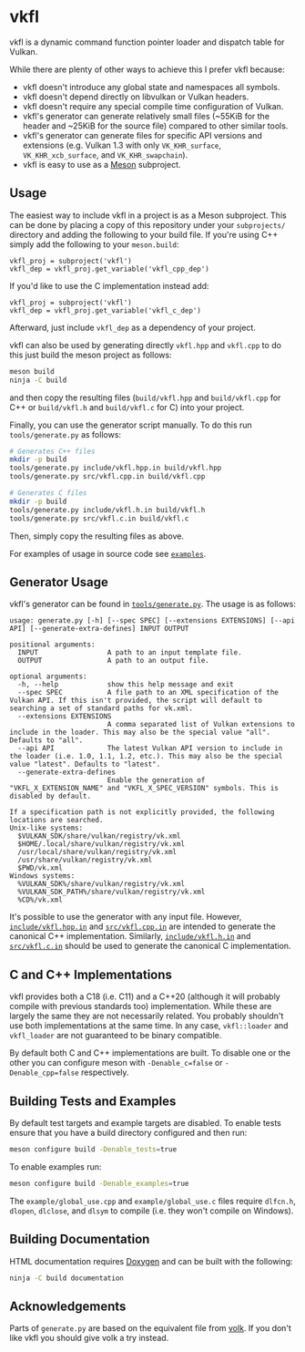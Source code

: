 # vkfl

vkfl is a dynamic command function pointer loader and dispatch table for Vulkan.

While there are plenty of other ways to achieve this I prefer vkfl because:

- vkfl doesn't introduce any global state and namespaces all symbols.
- vkfl doesn't depend directly on libvulkan or Vulkan headers.
- vkfl doesn't require any special compile time configuration of Vulkan.
- vkfl's generator can generate relatively small files (~55KiB for the header and ~25KiB for the source file) compared to other similar tools.
- vkfl's generator can generate files for specific API versions and extensions (e.g. Vulkan 1.3 with only `VK_KHR_surface`, `VK_KHR_xcb_surface`, and `VK_KHR_swapchain`).
- vkfl is easy to use as a [Meson](https://mesonbuild.com) subproject.

## Usage

The easiest way to include vkfl in a project is as a Meson subproject. This can be done by placing a copy of this
repository under your `subprojects/` directory and adding the following to your build file. If you're using C++ simply
add the following to your `meson.build`:
```meson
vkfl_proj = subproject('vkfl')
vkfl_dep = vkfl_proj.get_variable('vkfl_cpp_dep')
```
If you'd like to use the C implementation instead add:
```meson
vkfl_proj = subproject('vkfl')
vkfl_dep = vkfl_proj.get_variable('vkfl_c_dep')
```
Afterward, just include `vkfl_dep` as a dependency of your project.

vkfl can also be used by generating directly `vkfl.hpp` and `vkfl.cpp` to do this just build the meson project as
follows:
```sh
meson build
ninja -C build
```
and then copy the resulting files (`build/vkfl.hpp` and `build/vkfl.cpp` for C++ or `build/vkfl.h` and
`build/vkfl.c` for C) into your project.

Finally, you can use the generator script manually. To do this run `tools/generate.py` as follows:
```sh
# Generates C++ files
mkdir -p build
tools/generate.py include/vkfl.hpp.in build/vkfl.hpp
tools/generate.py src/vkfl.cpp.in build/vkfl.cpp

# Generates C files
mkdir -p build
tools/generate.py include/vkfl.h.in build/vkfl.h
tools/generate.py src/vkfl.c.in build/vkfl.c
```
Then, simply copy the resulting files as above.

For examples of usage in source code see [`examples`](https://github.com/gn0mesort/vkfl/blob/master/examples/).

## Generator Usage

vkfl's generator can be found in [`tools/generate.py`](https://github.com/gn0mesort/vkfl/blob/master/tools/generate.py).
The usage is as follows:
```
usage: generate.py [-h] [--spec SPEC] [--extensions EXTENSIONS] [--api API] [--generate-extra-defines] INPUT OUTPUT

positional arguments:
  INPUT                 A path to an input template file.
  OUTPUT                A path to an output file.

optional arguments:
  -h, --help            show this help message and exit
  --spec SPEC           A file path to an XML specification of the Vulkan API. If this isn't provided, the script will default to searching a set of standard paths for vk.xml.
  --extensions EXTENSIONS
                        A comma separated list of Vulkan extensions to include in the loader. This may also be the special value "all". Defaults to "all".
  --api API             The latest Vulkan API version to include in the loader (i.e. 1.0, 1.1, 1.2, etc.). This may also be the special value "latest". Defaults to "latest".
  --generate-extra-defines
                        Enable the generation of "VKFL_X_EXTENSION_NAME" and "VKFL_X_SPEC_VERSION" symbols. This is disabled by default.

If a specification path is not explicitly provided, the following locations are searched.
Unix-like systems:
  $VULKAN_SDK/share/vulkan/registry/vk.xml
  $HOME/.local/share/vulkan/registry/vk.xml
  /usr/local/share/vulkan/registry/vk.xml
  /usr/share/vulkan/registry/vk.xml
  $PWD/vk.xml
Windows systems:
  %VULKAN_SDK%/share/vulkan/registry/vk.xml
  %VULKAN_SDK_PATH%/share/vulkan/registry/vk.xml
  %CD%/vk.xml
```
It's possible to use the generator with any input file. However, [`include/vkfl.hpp.in`](https://github.com/gn0mesort/vkfl/blob/master/include/vkfl.hpp.in) and
[`src/vkfl.cpp.in`](https://github.com/gn0mesort/vkfl/blob/master/src/vkfl.cpp.in) are intended to generate the canonical C++ implementation. Similarly,
[`include/vkfl.h.in`](https://github.com/gn0mesort/vkfl/blob/master/include/vkfl.h.in) and
[`src/vkfl.c.in`](https://github.com/gn0mesort/vkfl/blob/master/src/vkfl.c.in) should be used to generate the
canonical C implementation.

## C and C++ Implementations

vkfl provides both a C18 (i.e. C11) and a C++20 (although it will probably compile with previous standards too)
implementation. While these are largely the same they are not necessarily related. You probably shouldn't use
both implementations at the same time. In any case, `vkfl::loader` and `vkfl_loader` are not guaranteed to be binary
compatible.

By default both C and C++ implementations are built. To disable one or the other you can configure meson with
`-Denable_c=false` or `-Denable_cpp=false` respectively.

## Building Tests and Examples

By default test targets and example targets are disabled. To enable tests ensure that you have a build directory
configured and then run:
```sh
meson configure build -Denable_tests=true
```
To enable examples run:
```sh
meson configure build -Denable_examples=true
```
The `example/global_use.cpp` and `example/global_use.c` files require `dlfcn.h`, `dlopen`, `dlclose`, and `dlsym` to
compile (i.e. they won't compile on Windows).

## Building Documentation

HTML documentation requires [Doxygen](https://www.doxygen.nl/) and can be built with the following:
```sh
ninja -C build documentation
```

## Acknowledgements

Parts of `generate.py` are based on the equivalent file from [volk](https://github.com/zeux/volk). If you don't like
vkfl you should give volk a try instead.
